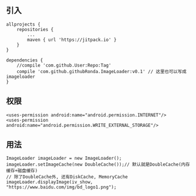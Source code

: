 
## 引入
    allprojects {
		repositories {
			...
			maven { url 'https://jitpack.io' }
		}
	}

	dependencies {
        //compile 'com.github.User:Repo:Tag'
        compile 'com.github.githubRonda.ImageLoader:v0.1' // 这里也可以写成 imageloader
    }


## 权限

    <uses-permission android:name="android.permission.INTERNET"/>
    <uses-permission android:name="android.permission.WRITE_EXTERNAL_STORAGE"/>

## 用法
    ImageLoader imageLoader = new ImageLoader();
    imageLoader.setImageCache(new DoubleCache());// 默认就是DoubleCache(内存缓存+磁盘缓存)
    // 除了DoubleCache外, 还有DiskCache, MemoryCache
    imageLoader.displayImage(iv_show, "https://www.baidu.com/img/bd_logo1.png");


